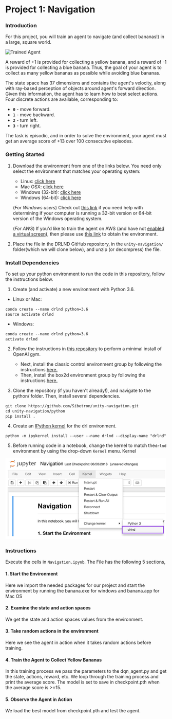 [//]: # (Image References)

[image1]: https://user-images.githubusercontent.com/10624937/42135619-d90f2f28-7d12-11e8-8823-82b970a54d7e.gif "Trained Agent"

# Project 1: Navigation

### Introduction

For this project, you will train an agent to navigate (and collect bananas!) in a large, square world.  

![Trained Agent][image1]

A reward of +1 is provided for collecting a yellow banana, and a reward of -1 is provided for collecting a blue banana.  Thus, the goal of your agent is to collect as many yellow bananas as possible while avoiding blue bananas.  

The state space has 37 dimensions and contains the agent's velocity, along with ray-based perception of objects around agent's forward direction.  Given this information, the agent has to learn how to best select actions.  Four discrete actions are available, corresponding to:
- **`0`** - move forward.
- **`1`** - move backward.
- **`2`** - turn left.
- **`3`** - turn right.

The task is episodic, and in order to solve the environment, your agent must get an average score of +13 over 100 consecutive episodes.

### Getting Started

1. Download the environment from one of the links below.  You need only select the environment that matches your operating system:
    - Linux: [click here](https://s3-us-west-1.amazonaws.com/udacity-drlnd/P1/Banana/Banana_Linux.zip)
    - Mac OSX: [click here](https://s3-us-west-1.amazonaws.com/udacity-drlnd/P1/Banana/Banana.app.zip)
    - Windows (32-bit): [click here](https://s3-us-west-1.amazonaws.com/udacity-drlnd/P1/Banana/Banana_Windows_x86.zip)
    - Windows (64-bit): [click here](https://s3-us-west-1.amazonaws.com/udacity-drlnd/P1/Banana/Banana_Windows_x86_64.zip)
    
    (_For Windows users_) Check out [this link](https://support.microsoft.com/en-us/help/827218/how-to-determine-whether-a-computer-is-running-a-32-bit-version-or-64) if you need help with determining if your computer is running a 32-bit version or 64-bit version of the Windows operating system.

    (_For AWS_) If you'd like to train the agent on AWS (and have not [enabled a virtual screen](https://github.com/Unity-Technologies/ml-agents/blob/master/docs/Training-on-Amazon-Web-Service.md)), then please use [this link](https://s3-us-west-1.amazonaws.com/udacity-drlnd/P1/Banana/Banana_Linux_NoVis.zip) to obtain the environment.

2. Place the file in the DRLND GitHub repository, in the `unity-navigation/` folder(which we will clone below), and unzip (or decompress) the file. 


### Install Dependencies
To set up your python environment to run the code in this repository, follow the instructions below.

1. Create (and activate) a new environment with Python 3.6.

- Linux or Mac:
```
conda create --name drlnd python=3.6 
source activate drlnd
```
- Windows:
```
conda create --name drlnd python=3.6 
activate drlnd
```
2. Follow the instructions in [this repository](https://github.com/openai/gym) to perform a minimal install of OpenAI gym.

    - Next, install the classic control environment group by following the instructions [here.](https://github.com/openai/gym#classic-control)
    - Then, install the box2d environment group by following the instructions [here.](https://github.com/openai/gym#box2d)

3. Clone the repository (if you haven't already!), and navigate to the python/ folder. Then, install several dependencies.
```
git clone https://github.com/Sibetron/unity-navigation.git
cd unity-navigation/python
pip install .
```

4. Create an [IPython kernel](http://ipython.readthedocs.io/en/stable/install/kernel_install.html) for the drl environment.
```
python -m ipykernel install --user --name drlnd --display-name "drlnd"
```

5. Before running code in a notebook, change the kernel to match the```drlnd``` environment by using the drop-down ```Kernel``` menu.
Kernel

![alt text](https://github.com/Sibetron/unity-navigation/blob/master/kernel.png?raw=true)

### Instructions

Execute the cells in `Navigation.ipynb`. The File has the following 5 sections,

#### 1. Start the Environment

Here we import the needed packages for our project and start the environment by running the banana.exe for windows and banana.app for Mac OS

#### 2. Examine the state and action spaces

We get the state and action spaces values from the environment.
#### 3. Take random actions in the environment
Here we see the agent in action when it takes random actions before training.

#### 4. Train the Agent to Collect Yellow Bananas
In this training process we pass the parameters to the dqn_agent.py and get the state, actions, reward, etc. We loop through the training process and print the average score. The model is set to save in checkpoint.pth when the average score is >=15. 

#### 5. Observe the Agent in Action
We load the best model from checkpoint.pth and test the agent.





